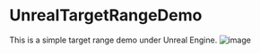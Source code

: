 # UnrealTargetRangeDemo
This is a simple target range demo under Unreal Engine.
![image](https://github.com/lazygan/UnrealTargetRangeDemo/demo.jpg)
